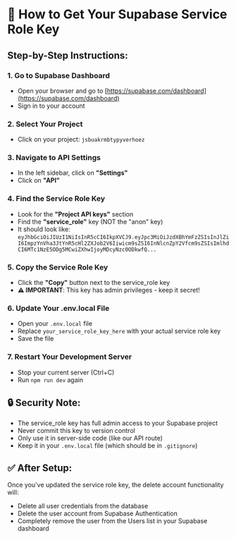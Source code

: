 # 🔑 How to Get Your Supabase Service Role Key

## Step-by-Step Instructions:

### 1. Go to Supabase Dashboard
- Open your browser and go to [https://supabase.com/dashboard](https://supabase.com/dashboard)
- Sign in to your account

### 2. Select Your Project
- Click on your project: `jsbuakrmbtypyverhoez`

### 3. Navigate to API Settings
- In the left sidebar, click on **"Settings"**
- Click on **"API"**

### 4. Find the Service Role Key
- Look for the **"Project API keys"** section
- Find the **"service_role"** key (NOT the "anon" key)
- It should look like: `eyJhbGciOiJIUzI1NiIsInR5cCI6IkpXVCJ9.eyJpc3MiOiJzdXBhYmFzZSIsInJlZiI6ImpzYnVha3JtYnR5cHl2ZXJob2V6Iiwicm9sZSI6InNlcnZpY2Vfcm9sZSIsImlhdCI6MTc1NzE5ODg5MCwiZXhwIjoyMDcyNzc0ODkwfQ...`

### 5. Copy the Service Role Key
- Click the **"Copy"** button next to the service_role key
- **⚠️ IMPORTANT**: This key has admin privileges - keep it secret!

### 6. Update Your .env.local File
- Open your `.env.local` file
- Replace `your_service_role_key_here` with your actual service role key
- Save the file

### 7. Restart Your Development Server
- Stop your current server (Ctrl+C)
- Run `npm run dev` again

## 🔒 Security Note:
- The service_role key has full admin access to your Supabase project
- Never commit this key to version control
- Only use it in server-side code (like our API route)
- Keep it in your `.env.local` file (which should be in `.gitignore`)

## ✅ After Setup:
Once you've updated the service role key, the delete account functionality will:
- Delete all user credentials from the database
- Delete the user account from Supabase Authentication
- Completely remove the user from the Users list in your Supabase dashboard
